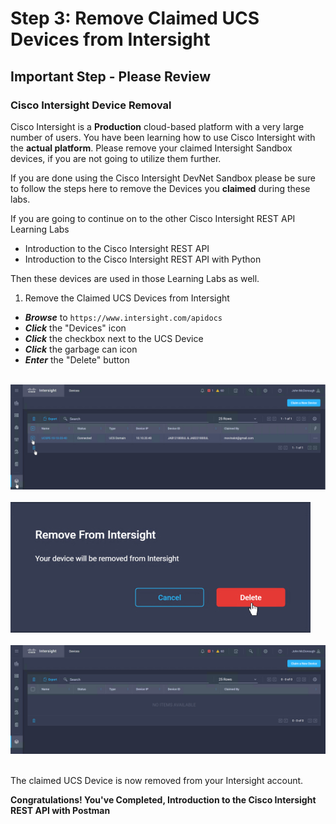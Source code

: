 # Step 3: Remove Claimed UCS Devices from Intersight

## **Important Step - Please Review**
### Cisco Intersight Device Removal

Cisco Intersight is a **Production** cloud-based platform with a very large number of users. You have been learning how to use Cisco Intersight with the **actual platform**. Please remove your claimed Intersight Sandbox devices, if you are not going to utilize them further.

If you are done using the Cisco Intersight DevNet Sandbox please be sure to follow the steps here to remove the Devices you **claimed** during these labs.

If you are going to continue on to the other Cisco Intersight REST API Learning Labs

- Introduction to the Cisco Intersight REST API
- Introduction to the Cisco Intersight REST API with Python

Then these devices are used in those Learning Labs as well.

1. Remove the Claimed UCS Devices from Intersight

  - ***Browse*** to `https://www.intersight.com/apidocs`
  - ***Click*** the "Devices" icon
  - ***Click*** the checkbox next to the UCS Device
  - ***Click*** the garbage can icon
  - ***Enter*** the "Delete" button<br/><br/>

  ![](assets/images/del-device-01.jpg)<br/><br/>
  ![](assets/images/del-device-02.jpg)<br/><br/>
  ![](assets/images/del-device-03.jpg)<br/><br/>

  The claimed UCS Device is now removed from your Intersight account.

**Congratulations! You've Completed, Introduction to the Cisco Intersight REST API with Postman**
